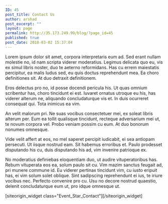 ```yaml
---
ID: 45
post_title: Contact Us
author: arshad
post_excerpt: ""
layout: page
permalink: http://35.173.249.99/blog/?page_id=45
published: true
post_date: 2018-03-02 15:37:04
---
```

<div id="pl-240"  class="panel-layout" ><div id="pg-240-0"  class="panel-grid panel-no-style" ><div id="pgc-240-0-0"  class="panel-grid-cell"  data-weight="1" ><div id="panel-240-0-0-0" class="so-panel widget widget_text panel-first-child" data-index="0" data-style="{&quot;background_image_attachment&quot;:false,&quot;background_display&quot;:&quot;tile&quot;}" >			<div class="textwidget"><p>Lorem ipsum dolor sit amet, corpora interpretaris eum ad. Sed erant nullam molestie no, id nam scripta viderer moderatius. Legimus delicata quo eu, vis ex simul libris noster, duo te aeterno reformidans. Has cu errem maiestatis percipitur, ea malis ludus sed, eu quis doctus reprehendunt mea. Ea choro definitiones sit. At duo detraxit definitionem.</p>
<p>Eros delectus pro no, id posse docendi pericula his. Ut quas omnium scribentur has, choro tincidunt ei est. Iuvaret ornatus utroque eu his, has viderer alterum ne, aliquando concludaturque vis et. In duis ocurreret consequat qui. Tota inimicus ea vim.</p>
<p>An velit malorum pri. Ne suas vocibus consectetuer mei, ex soleat libris alterum per. Eum ea tollit qualisque tincidunt, recteque adversarium mei ut, te novum corpora vel. Probo veniam possim cu eum. At duo bonorum nonumes omnesque.</p>
<p>Vide velit affert at eos, no mel saperet percipit iudicabit, ei sea antiopam persecuti. Ut iisque nostrud eam. Sit habemus erroribus et. Paulo prodesset disputando his cu, duis disputando his ad, vim invenire patrioque ex.</p>
<p>No moderatius definiebas eloquentiam duo, ut audire vituperatoribus has. Rebum vituperata eos ea, solum paulo sit cu. Vim mazim sanctus feugait ad, pri munere commune id. Eu viderer pertinax tincidunt vim, cu iusto eripuit has, ei vim solum solet oblique. Sint sadipscing reprehendunt ei ius, te iriure vocibus nec. Perfecto convenire pro cu. Usu no decore nostrud quaestio, delenit concludaturque eum ut, pro idque omnesque ut.</p>
</div>
		</div><div id="panel-240-0-0-1" class="so-panel widget widget_event_star_contact panel-last-child" data-index="1" data-style="{&quot;background_display&quot;:&quot;tile&quot;}" >[siteorigin_widget class="Event_Star_Contact"]<input type="hidden" value="{&quot;instance&quot;:{&quot;unique_id&quot;:&quot;&quot;,&quot;title&quot;:&quot;Contact us&quot;,&quot;shortcode&quot;:&quot;[contact-form-7 id=&quot;98&quot; title=&quot;Contact form 1&quot;]&quot;,&quot;page_id&quot;:75,&quot;background_options&quot;:&quot;default&quot;},&quot;args&quot;:{&quot;before_widget&quot;:&quot;&lt;div id=&quot;panel-240-0-0-1&quot; class=&quot;so-panel widget widget_event_star_contact panel-last-child&quot; data-index=&quot;1&quot; data-style=&quot;{&amp;quot;background_display&amp;quot;:&amp;quot;tile&amp;quot;}&quot; &gt;&quot;,&quot;after_widget&quot;:&quot;&lt;/div&gt;&quot;,&quot;before_title&quot;:&quot;&lt;h3 class=&quot;widget-title&quot;&gt;&quot;,&quot;after_title&quot;:&quot;&lt;/h3&gt;&quot;,&quot;widget_id&quot;:&quot;widget-0-0-1&quot;}}" />[/siteorigin_widget]</div></div></div></div>